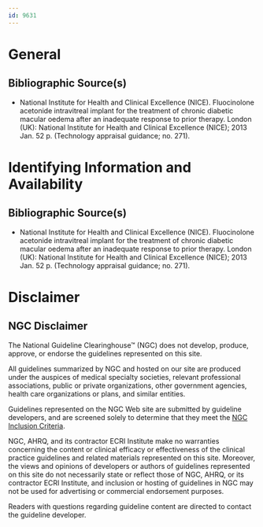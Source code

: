 ```yaml
---
id: 9631
---
```


# General

## Bibliographic Source(s)

- National Institute for Health and Clinical Excellence (NICE). Fluocinolone acetonide intravitreal implant for the treatment of chronic diabetic macular oedema after an inadequate response to prior therapy. London (UK): National Institute for Health and Clinical Excellence (NICE); 2013 Jan. 52 p. (Technology appraisal guidance; no. 271).

# Identifying Information and Availability

## Bibliographic Source(s)

- National Institute for Health and Clinical Excellence (NICE). Fluocinolone acetonide intravitreal implant for the treatment of chronic diabetic macular oedema after an inadequate response to prior therapy. London (UK): National Institute for Health and Clinical Excellence (NICE); 2013 Jan. 52 p. (Technology appraisal guidance; no. 271).

# Disclaimer

## NGC Disclaimer

The National Guideline Clearinghouse™ (NGC) does not develop, produce, approve, or endorse the guidelines represented on this site.

All guidelines summarized by NGC and hosted on our site are produced under the auspices of medical specialty societies, relevant professional associations, public or private organizations, other government agencies, health care organizations or plans, and similar entities.

Guidelines represented on the NGC Web site are submitted by guideline developers, and are screened solely to determine that they meet the [NGC Inclusion Criteria](/help-and-about/summaries/inclusion-criteria).

NGC, AHRQ, and its contractor ECRI Institute make no warranties concerning the content or clinical efficacy or effectiveness of the clinical practice guidelines and related materials represented on this site. Moreover, the views and opinions of developers or authors of guidelines represented on this site do not necessarily state or reflect those of NGC, AHRQ, or its contractor ECRI Institute, and inclusion or hosting of guidelines in NGC may not be used for advertising or commercial endorsement purposes.

Readers with questions regarding guideline content are directed to contact the guideline developer.


